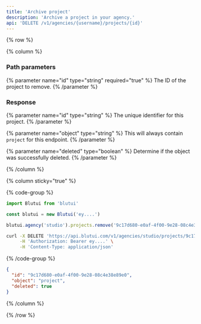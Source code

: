 ```yaml
---
title: 'Archive project'
description: 'Archive a project in your agency.'
api: 'DELETE /v1/agencies/{username}/projects/{id}'
---
```


{% row %}

{% column %}
### Path parameters

{% parameter name="id" type="string" required="true" %}
The ID of the project to remove.
{% /parameter %}

### Response

{% parameter name="id" type="string" %}
The unique identifier for this project.
{% /parameter %}

{% parameter name="object" type="string" %}
This will always contain `project` for this endpoint.
{% /parameter %}

{% parameter name="deleted" type="boolean" %}
Determine if the object was successfully deleted.
{% /parameter %}

{% /column %}

{% column sticky="true" %}

{% code-group %}

```ts {% process=false filename="Node.js" %}
import Blutui from 'blutui'

const blutui = new Blutui('ey....')

blutui.agency('studio').projects.remove('9c17d680-e0af-4f00-9e28-08c4e38e89e0')
```

```bash {% process=false filename="cURL" %}
curl -X DELETE 'https://api.blutui.com/v1/agencies/studio/projects/9c17d680-e0af-4f00-9e28-08c4e38e89e0' \
     -H 'Authorization: Bearer ey....' \
     -H 'Content-Type: application/json'
```

{% /code-group %}

```json {% process=false filename="Response" %}
{
  "id": "9c17d680-e0af-4f00-9e28-08c4e38e89e0",
  "object": "project",
  "deleted": true
}
```

{% /column %}

{% /row %}
